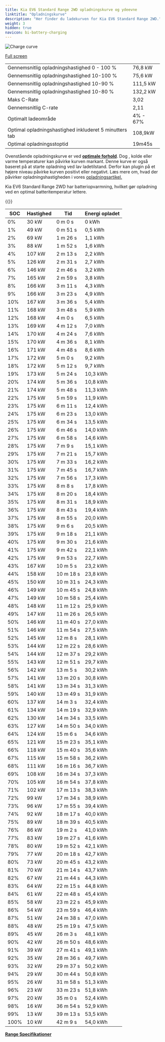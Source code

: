 ```yaml
---
title: Kia EV6 Standard Range 2WD opladningskurve og ydeevne
linktitle: "Opladningskurve"
description: "Her finder du ladekurven for Kia EV6 Standard Range 2WD."
weight: 3
hidden: true
navicon: bi-battery-charging
---
```

<!-- markdownlint-disable MD033 -->
<img src="../chargingcurve.svg" alt="Charge curve" class="img-fluid">

[Full screen](/models/kia/ev6/ev6_standard_range_2wd/chargingcurve.svg)


<table class="table table-striped border">
<tbody>
<tr>
<td>Gennemsnitlig opladningshastighed 0 - 100 %</td><td>76,8 kW</td>
</tr>
<tr>
<td>Gennemsnitlig opladningshastighed 10-100 %</td><td>75,6 kW</td>
</tr>
<tr>
<td>Gennemsnitlig opladningshastighed 10-90 %</td><td>111,5 kW</td>
</tr>
<tr>
<td>Gennemsnitlig opladningshastighed 10-80 %</td><td>132,2 kW</td>
</tr>
<tr>
<td>Maks C-Rate</td><td>3,02</td>
</tr>
<tr>
<td>Gennemsnitlig C-rate</td><td>2,11</td>
</tr>
<tr>
<td>Optimalt ladeområde</td><td>4% - 67%</td>
</tr>
<tr>
<td>Optimal opladningshastighed inkluderet 5 minutters tab</td><td>108,9kW</td>
</tr>
<tr>
<td>Optimal opladningsstoptid</td><td>19m45s</td>
</tr>
</tbody>
</table>


Ovenstående opladningskurve er ved **[optimale forhold](../../../../../technology/battery/charging/#temperatur)**. Dog , kolde eller varme temperaturer kan påvirke kurven markant. Denne kurve er også baseret på at starte opladning ved lav ladetilstand. Derfor kan plugin på et højere niveau påvirke kurven positivt eller negativt. Læs mere om, hvad der påvirker opladningshastigheden i vores [opladningsartikel.](../../../../../technology/battery/charging/)


Kia EV6 Standard Range 2WD har batteriopvarmning, hvilket gør opladning ved en optimal batteritemperatur lettere.


{{<evkxdisplayaddarticle />}}
<table class="table table-striped border">
<thead>
<tr><th>SOC</th><th>Hastighed</th><th>Tid</th><th>Energi opladet</th></tr>
</thead>
<tbody>
<tr>
<td>0%</td><td>30 kW</td><td> 0 m 0 s </td><td>0 kWh </td>
</tr>
<tr>
<td>1%</td><td>49 kW</td><td> 0 m 51 s </td><td>0,5 kWh </td>
</tr>
<tr>
<td>2%</td><td>69 kW</td><td> 1 m 26 s </td><td>1,1 kWh </td>
</tr>
<tr>
<td>3%</td><td>88 kW</td><td> 1 m 52 s </td><td>1,6 kWh </td>
</tr>
<tr>
<td>4%</td><td>107 kW</td><td> 2 m 13 s </td><td>2,2 kWh </td>
</tr>
<tr>
<td>5%</td><td>126 kW</td><td> 2 m 31 s </td><td>2,7 kWh </td>
</tr>
<tr>
<td>6%</td><td>146 kW</td><td> 2 m 46 s </td><td>3,2 kWh </td>
</tr>
<tr>
<td>7%</td><td>165 kW</td><td> 2 m 59 s </td><td>3,8 kWh </td>
</tr>
<tr>
<td>8%</td><td>166 kW</td><td> 3 m 11 s </td><td>4,3 kWh </td>
</tr>
<tr>
<td>9%</td><td>166 kW</td><td> 3 m 23 s </td><td>4,9 kWh </td>
</tr>
<tr>
<td>10%</td><td>167 kW</td><td> 3 m 36 s </td><td>5,4 kWh </td>
</tr>
<tr>
<td>11%</td><td>168 kW</td><td> 3 m 48 s </td><td>5,9 kWh </td>
</tr>
<tr>
<td>12%</td><td>168 kW</td><td> 4 m 0 s </td><td>6,5 kWh </td>
</tr>
<tr>
<td>13%</td><td>169 kW</td><td> 4 m 12 s </td><td>7,0 kWh </td>
</tr>
<tr>
<td>14%</td><td>170 kW</td><td> 4 m 24 s </td><td>7,6 kWh </td>
</tr>
<tr>
<td>15%</td><td>170 kW</td><td> 4 m 36 s </td><td>8,1 kWh </td>
</tr>
<tr>
<td>16%</td><td>171 kW</td><td> 4 m 48 s </td><td>8,6 kWh </td>
</tr>
<tr>
<td>17%</td><td>172 kW</td><td> 5 m 0 s </td><td>9,2 kWh </td>
</tr>
<tr>
<td>18%</td><td>172 kW</td><td> 5 m 12 s </td><td>9,7 kWh </td>
</tr>
<tr>
<td>19%</td><td>173 kW</td><td> 5 m 24 s </td><td>10,3 kWh </td>
</tr>
<tr>
<td>20%</td><td>174 kW</td><td> 5 m 36 s </td><td>10,8 kWh </td>
</tr>
<tr>
<td>21%</td><td>174 kW</td><td> 5 m 48 s </td><td>11,3 kWh </td>
</tr>
<tr>
<td>22%</td><td>175 kW</td><td> 5 m 59 s </td><td>11,9 kWh </td>
</tr>
<tr>
<td>23%</td><td>175 kW</td><td> 6 m 11 s </td><td>12,4 kWh </td>
</tr>
<tr>
<td>24%</td><td>175 kW</td><td> 6 m 23 s </td><td>13,0 kWh </td>
</tr>
<tr>
<td>25%</td><td>175 kW</td><td> 6 m 34 s </td><td>13,5 kWh </td>
</tr>
<tr>
<td>26%</td><td>175 kW</td><td> 6 m 46 s </td><td>14,0 kWh </td>
</tr>
<tr>
<td>27%</td><td>175 kW</td><td> 6 m 58 s </td><td>14,6 kWh </td>
</tr>
<tr>
<td>28%</td><td>175 kW</td><td> 7 m 9 s </td><td>15,1 kWh </td>
</tr>
<tr>
<td>29%</td><td>175 kW</td><td> 7 m 21 s </td><td>15,7 kWh </td>
</tr>
<tr>
<td>30%</td><td>175 kW</td><td> 7 m 33 s </td><td>16,2 kWh </td>
</tr>
<tr>
<td>31%</td><td>175 kW</td><td> 7 m 45 s </td><td>16,7 kWh </td>
</tr>
<tr>
<td>32%</td><td>175 kW</td><td> 7 m 56 s </td><td>17,3 kWh </td>
</tr>
<tr>
<td>33%</td><td>175 kW</td><td> 8 m 8 s </td><td>17,8 kWh </td>
</tr>
<tr>
<td>34%</td><td>175 kW</td><td> 8 m 20 s </td><td>18,4 kWh </td>
</tr>
<tr>
<td>35%</td><td>175 kW</td><td> 8 m 31 s </td><td>18,9 kWh </td>
</tr>
<tr>
<td>36%</td><td>175 kW</td><td> 8 m 43 s </td><td>19,4 kWh </td>
</tr>
<tr>
<td>37%</td><td>175 kW</td><td> 8 m 55 s </td><td>20,0 kWh </td>
</tr>
<tr>
<td>38%</td><td>175 kW</td><td> 9 m 6 s </td><td>20,5 kWh </td>
</tr>
<tr>
<td>39%</td><td>175 kW</td><td> 9 m 18 s </td><td>21,1 kWh </td>
</tr>
<tr>
<td>40%</td><td>175 kW</td><td> 9 m 30 s </td><td>21,6 kWh </td>
</tr>
<tr>
<td>41%</td><td>175 kW</td><td> 9 m 42 s </td><td>22,1 kWh </td>
</tr>
<tr>
<td>42%</td><td>175 kW</td><td> 9 m 53 s </td><td>22,7 kWh </td>
</tr>
<tr>
<td>43%</td><td>167 kW</td><td> 10 m 5 s </td><td>23,2 kWh </td>
</tr>
<tr>
<td>44%</td><td>158 kW</td><td> 10 m 18 s </td><td>23,8 kWh </td>
</tr>
<tr>
<td>45%</td><td>150 kW</td><td> 10 m 31 s </td><td>24,3 kWh </td>
</tr>
<tr>
<td>46%</td><td>149 kW</td><td> 10 m 45 s </td><td>24,8 kWh </td>
</tr>
<tr>
<td>47%</td><td>149 kW</td><td> 10 m 58 s </td><td>25,4 kWh </td>
</tr>
<tr>
<td>48%</td><td>148 kW</td><td> 11 m 12 s </td><td>25,9 kWh </td>
</tr>
<tr>
<td>49%</td><td>147 kW</td><td> 11 m 26 s </td><td>26,5 kWh </td>
</tr>
<tr>
<td>50%</td><td>146 kW</td><td> 11 m 40 s </td><td>27,0 kWh </td>
</tr>
<tr>
<td>51%</td><td>146 kW</td><td> 11 m 54 s </td><td>27,5 kWh </td>
</tr>
<tr>
<td>52%</td><td>145 kW</td><td> 12 m 8 s </td><td>28,1 kWh </td>
</tr>
<tr>
<td>53%</td><td>144 kW</td><td> 12 m 22 s </td><td>28,6 kWh </td>
</tr>
<tr>
<td>54%</td><td>144 kW</td><td> 12 m 37 s </td><td>29,2 kWh </td>
</tr>
<tr>
<td>55%</td><td>143 kW</td><td> 12 m 51 s </td><td>29,7 kWh </td>
</tr>
<tr>
<td>56%</td><td>142 kW</td><td> 13 m 5 s </td><td>30,2 kWh </td>
</tr>
<tr>
<td>57%</td><td>141 kW</td><td> 13 m 20 s </td><td>30,8 kWh </td>
</tr>
<tr>
<td>58%</td><td>141 kW</td><td> 13 m 34 s </td><td>31,3 kWh </td>
</tr>
<tr>
<td>59%</td><td>140 kW</td><td> 13 m 49 s </td><td>31,9 kWh </td>
</tr>
<tr>
<td>60%</td><td>137 kW</td><td> 14 m 3 s </td><td>32,4 kWh </td>
</tr>
<tr>
<td>61%</td><td>134 kW</td><td> 14 m 19 s </td><td>32,9 kWh </td>
</tr>
<tr>
<td>62%</td><td>130 kW</td><td> 14 m 34 s </td><td>33,5 kWh </td>
</tr>
<tr>
<td>63%</td><td>127 kW</td><td> 14 m 50 s </td><td>34,0 kWh </td>
</tr>
<tr>
<td>64%</td><td>124 kW</td><td> 15 m 6 s </td><td>34,6 kWh </td>
</tr>
<tr>
<td>65%</td><td>121 kW</td><td> 15 m 23 s </td><td>35,1 kWh </td>
</tr>
<tr>
<td>66%</td><td>118 kW</td><td> 15 m 40 s </td><td>35,6 kWh </td>
</tr>
<tr>
<td>67%</td><td>115 kW</td><td> 15 m 58 s </td><td>36,2 kWh </td>
</tr>
<tr>
<td>68%</td><td>111 kW</td><td> 16 m 16 s </td><td>36,7 kWh </td>
</tr>
<tr>
<td>69%</td><td>108 kW</td><td> 16 m 34 s </td><td>37,3 kWh </td>
</tr>
<tr>
<td>70%</td><td>105 kW</td><td> 16 m 54 s </td><td>37,8 kWh </td>
</tr>
<tr>
<td>71%</td><td>102 kW</td><td> 17 m 13 s </td><td>38,3 kWh </td>
</tr>
<tr>
<td>72%</td><td>99 kW</td><td> 17 m 34 s </td><td>38,9 kWh </td>
</tr>
<tr>
<td>73%</td><td>96 kW</td><td> 17 m 55 s </td><td>39,4 kWh </td>
</tr>
<tr>
<td>74%</td><td>92 kW</td><td> 18 m 17 s </td><td>40,0 kWh </td>
</tr>
<tr>
<td>75%</td><td>89 kW</td><td> 18 m 39 s </td><td>40,5 kWh </td>
</tr>
<tr>
<td>76%</td><td>86 kW</td><td> 19 m 2 s </td><td>41,0 kWh </td>
</tr>
<tr>
<td>77%</td><td>83 kW</td><td> 19 m 27 s </td><td>41,6 kWh </td>
</tr>
<tr>
<td>78%</td><td>80 kW</td><td> 19 m 52 s </td><td>42,1 kWh </td>
</tr>
<tr>
<td>79%</td><td>77 kW</td><td> 20 m 18 s </td><td>42,7 kWh </td>
</tr>
<tr>
<td>80%</td><td>73 kW</td><td> 20 m 45 s </td><td>43,2 kWh </td>
</tr>
<tr>
<td>81%</td><td>70 kW</td><td> 21 m 14 s </td><td>43,7 kWh </td>
</tr>
<tr>
<td>82%</td><td>67 kW</td><td> 21 m 44 s </td><td>44,3 kWh </td>
</tr>
<tr>
<td>83%</td><td>64 kW</td><td> 22 m 15 s </td><td>44,8 kWh </td>
</tr>
<tr>
<td>84%</td><td>61 kW</td><td> 22 m 48 s </td><td>45,4 kWh </td>
</tr>
<tr>
<td>85%</td><td>58 kW</td><td> 23 m 22 s </td><td>45,9 kWh </td>
</tr>
<tr>
<td>86%</td><td>54 kW</td><td> 23 m 59 s </td><td>46,4 kWh </td>
</tr>
<tr>
<td>87%</td><td>51 kW</td><td> 24 m 38 s </td><td>47,0 kWh </td>
</tr>
<tr>
<td>88%</td><td>48 kW</td><td> 25 m 19 s </td><td>47,5 kWh </td>
</tr>
<tr>
<td>89%</td><td>45 kW</td><td> 26 m 3 s </td><td>48,1 kWh </td>
</tr>
<tr>
<td>90%</td><td>42 kW</td><td> 26 m 50 s </td><td>48,6 kWh </td>
</tr>
<tr>
<td>91%</td><td>39 kW</td><td> 27 m 41 s </td><td>49,1 kWh </td>
</tr>
<tr>
<td>92%</td><td>35 kW</td><td> 28 m 36 s </td><td>49,7 kWh </td>
</tr>
<tr>
<td>93%</td><td>32 kW</td><td> 29 m 37 s </td><td>50,2 kWh </td>
</tr>
<tr>
<td>94%</td><td>29 kW</td><td> 30 m 44 s </td><td>50,8 kWh </td>
</tr>
<tr>
<td>95%</td><td>26 kW</td><td> 31 m 58 s </td><td>51,3 kWh </td>
</tr>
<tr>
<td>96%</td><td>23 kW</td><td> 33 m 23 s </td><td>51,8 kWh </td>
</tr>
<tr>
<td>97%</td><td>20 kW</td><td> 35 m 0 s </td><td>52,4 kWh </td>
</tr>
<tr>
<td>98%</td><td>16 kW</td><td> 36 m 54 s </td><td>52,9 kWh </td>
</tr>
<tr>
<td>99%</td><td>13 kW</td><td> 39 m 13 s </td><td>53,5 kWh </td>
</tr>
<tr>
<td>100%</td><td>10 kW</td><td> 42 m 9 s </td><td>54,0 kWh </td>
</tr>
</tbody>
</table>

<div class="mt-3 mb-3">
<a href="../rangeandconsumption/" class="text-decoration-none text-black">
<strong><i class="bi-arrow-left"></i> Range </strong>
</a>
<a href="../specifications/" class="text-decoration-none text-black float-end">
<strong>Specifikationer <i class="bi-arrow-right"></i></strong>
</a>
</div>
